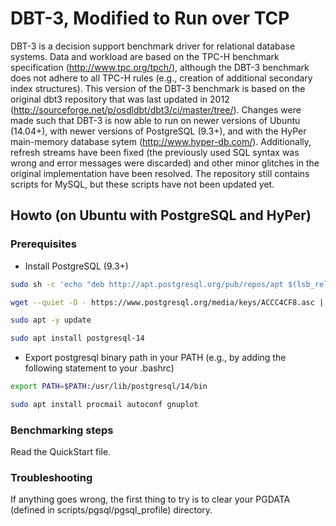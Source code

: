 # DBT-3, Modified to Run over TCP

DBT-3 is a decision support benchmark driver for relational database systems. Data and workload are based on the TPC-H benchmark specification (http://www.tpc.org/tpch/), although the DBT-3 benchmark does not adhere to all TPC-H rules (e.g., creation of additional secondary index structures). This version of the DBT-3 benchmark is based on the original dbt3 repository that was last updated in 2012 (http://sourceforge.net/p/osdldbt/dbt3/ci/master/tree/). Changes were made such that DBT-3 is now able to run on newer versions of Ubuntu (14.04+), with newer versions of PostgreSQL (9.3+), and with the HyPer main-memory database sytem (http://www.hyper-db.com/). Additionally, refresh streams have been fixed (the previously used SQL syntax was wrong and error messages were discarded) and other minor glitches in the original implementation have been resolved. The repository still contains scripts for MySQL, but these scripts have not been updated yet.

## Howto (on Ubuntu with PostgreSQL and HyPer)

### Prerequisites
* Install PostgreSQL (9.3+)
```sh
sudo sh -c 'echo "deb http://apt.postgresql.org/pub/repos/apt $(lsb_release -cs)-pgdg main" > /etc/apt/sources.list.d/pgdg.list'
```
```sh
wget --quiet -O - https://www.postgresql.org/media/keys/ACCC4CF8.asc | sudo apt-key add -
```
```sh
sudo apt -y update
```
```sh
sudo apt install postgresql-14
```
* Export postgresql binary path in your PATH (e.g., by adding the following statement to your .bashrc)
```sh
export PATH=$PATH:/usr/lib/postgresql/14/bin
```
```sh
sudo apt install procmail autoconf gnuplot
```

### Benchmarking steps

Read the QuickStart file.

### Troubleshooting

If anything goes wrong, the first thing to try is to clear your PGDATA (defined in scripts/pgsql/pgsql_profile) directory.

